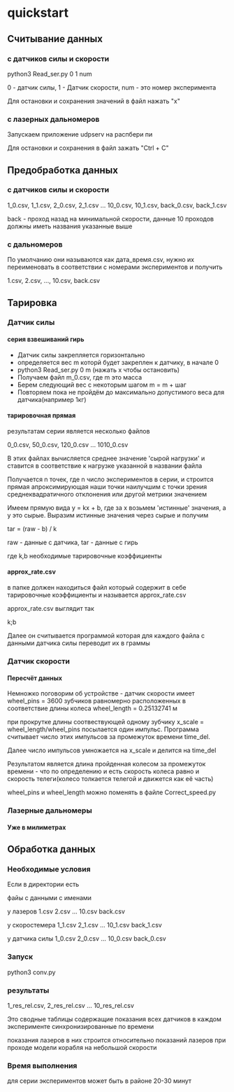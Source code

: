 # quickstart
## Считывание данных

### с датчиков силы и скорости

python3 Read_ser.py 0 1 num

0 - датчик силы, 1 - Датчик скорости, num - это номер эксперимента

Для остановки и сохранения значений в файл нажать "x"

### с лазерных дальномеров

Запускаем приложение udpserv на распбери пи

Для остановки и сохранения в файл зажать "Ctrl + C"

## Предобработка данных

### с датчиков силы и скорости

1_0.csv, 1_1.csv, 2_0.csv, 2_1.csv ... 10_0.csv, 10_1.csv, back_0.csv, back_1.csv

back - проход назад на минимальной скорости, данные 10 проходов должны иметь названия указанные выше

### с дальномеров

По умолчанию они называются как дата_время.csv, нужно их переименовать в соответствии с номерами экспериментов и получить

1.csv, 2.csv, ..., 10.csv, back.csv

## Тарировка 

### Датчик силы

#### серия взвешиваний гирь

- Датчик силы закрепляется горизонтально
- определяется вес m которй будет закреплен к датчику, в начале 0
- python3 Read_ser.py 0 m (нажать x чтобы остановить)
- Получаем файл m_0.csv, где m это масса
- Берем следующий вес с некоторым шагом m = m + шаг
- Повторяем пока не пройдём до максимально допустимого веса для датчика(например 1кг)

#### тарировочная прямая
результатам серии является несколько файлов

0_0.csv, 50_0.csv, 120_0.csv ... 1010_0.csv

В этих файлах вычисляется среднее значение 'сырой нагрузки' и ставится в соответствие к нагрузке указанной в названии файла

Получается n точек, где n число экспериментов в серии, и строится прямая апроксимирующая наши точки наилучшим с точки зрения среднеквадратичного отклонения или другой метрики значением

Имеем прямую вида y = kx + b, где за x возьмем 'истинные' значения, а y это сырые. Выразим истинные значения через сырые и получим

tar = (raw - b) / k

raw - данные с датчика, tar - данные с гирь

где k,b необходимые тарировочные коэффициенты

#### approx_rate.csv
в папке должен находиться файл который содержит в себе тарировочные коэффициенты и называется approx_rate.csv

approx_rate.csv выглядит так 

k;b

Далее он считывается программой которая для каждого файла с данными датчика силы переводит их в граммы

### Датчик скорости

#### Пересчёт данных

Немножко поговорим об устройстве - датчик скорости имеет wheel_pins = 3600 зубчиков равномерно расположенных в соответствие длины колеса wheel_length = 0.25132741 м

при прокрутке длины соотвествующей одному зубчику x_scale = wheel_length/wheel_pins посылается один импульс. Программа считывает число этих импульсов за промежуток времени time_del.

Далее число импульсов умножается на x_scale и делится на time_del 

Результатом является длина пройденная колесом за промежуток времени - что по определению и есть скорость колеса равно и скорость телеги(колесо толкается телегой и движется как её часть)

wheel_pins и wheel_length можно поменять в файле Correct_speed.py

### Лазерные дальномеры 

#### Уже в милиметрах

## Обработка данных

### Необходимые условия 

Если в директории есть 

файы с данными с именами

у лазеров 1.csv 2.csv ... 10.csv back.csv

у скоростемера 1_1.csv 2_1.csv ... 10_1.csv back_1.csv

у датчика силы 1_0.csv 2_0.csv ... 10_0.csv back_0.csv

### Запуск

python3 conv.py 

### результаты

1_res_rel.csv, 2_res_rel.csv ... 10_res_rel.csv

Это сводные таблицы содержащие показания всех датчиков в каждом эксперименте синхронизированные по времени

показания лазеров в них строится относительно показаний лазеров при проходе модели корабля на небольшой скорости

### Время выполнения

для серии экспериментов может быть в районе 20-30 минут
